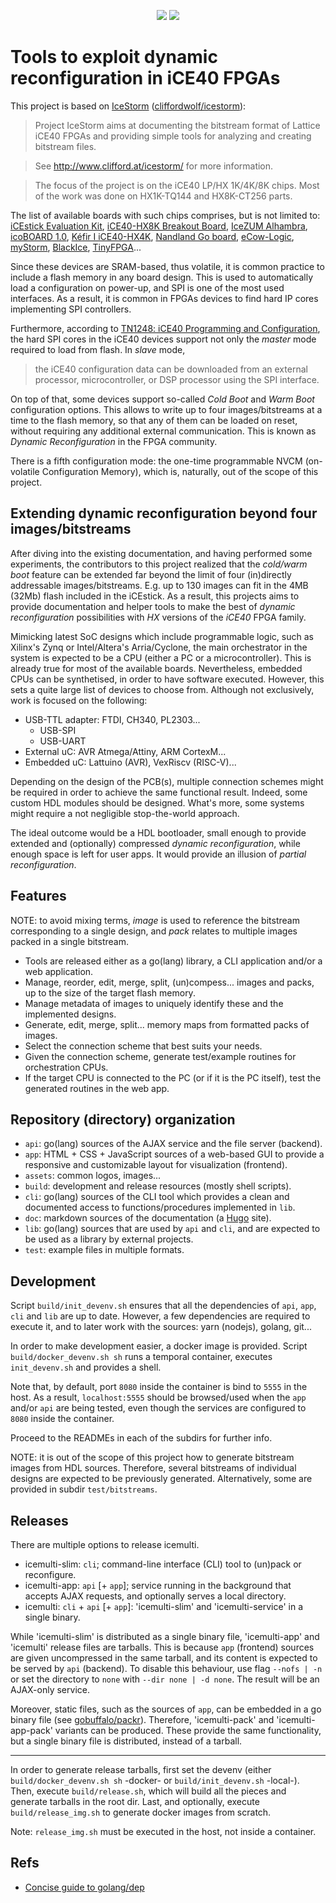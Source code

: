 <p align="center">
  <a title="Frontend Dependency Status" href="https://david-dm.org/1138-4EB/icemulti?path=app"><img src="https://img.shields.io/david/1138-4EB/icemulti.svg?path=app&longCache=true&style=flat-square&label=frontend%20deps"></a><!--
  -->
  <a title="Frontend DevDependency Status" href="https://david-dm.org/1138-4EB/icemulti?path=app&type=dev"><img src="https://img.shields.io/david/dev/1138-4EB/icemulti.svg?path=app&longCache=true&style=flat-square&label=frontend%20devdeps"></a><!--
  -->
</p>

# Tools to exploit dynamic reconfiguration in iCE40 FPGAs

This project is based on [IceStorm](http://www.clifford.at/icestorm) ([cliffordwolf/icestorm](https://github.com/cliffordwolf/icestorm)):

> Project IceStorm aims at documenting the bitstream format of Lattice iCE40
FPGAs and providing simple tools for analyzing and creating bitstream files.

> See http://www.clifford.at/icestorm/ for more information.

> The focus of the project is on the iCE40 LP/HX 1K/4K/8K chips. Most of the work was done on HX1K-TQ144 and HX8K-CT256 parts.

The list of available boards with such chips comprises, but is not limited to: [iCEstick Evaluation Kit](http://www.latticesemi.com/icestick), [iCE40-HX8K Breakout Board](http://www.latticesemi.com/Products/DevelopmentBoardsAndKits/iCE40HX8KBreakoutBoard.aspx), [IceZUM Alhambra](https://github.com/FPGAwars/icezum), [icoBOARD 1.0](http://icoboard.org/about-icoboard.html), [Kéfir I iCE40-HX4K](http://fpgalibre.sourceforge.net/Kefir/), [Nandland Go board](https://www.nandland.com/goboard/introduction.html), [eCow-Logic](http://www.ecowlogic.fr/), [myStorm](https://folknologylabs.wordpress.com/2016/07/21/a-perfect-storm/), [BlackIce](https://mystorm.uk/we-forecast-blackice-this-winter-2/), [TinyFPGA](http://tinyfpga.com/)...

Since these devices are SRAM-based, thus volatile, it is common practice to include a flash memory in any board design. This is used to automatically load a configuration on power-up, and SPI is one of the most used interfaces. As a result, it is common in FPGAs devices to find hard IP cores implementing SPI controllers.

Furthermore, according to [TN1248: iCE40 Programming and Configuration](http://www.latticesemi.com/dynamic/view_document.cfm?document_id=46502), the hard SPI cores in the iCE40 devices support not only the *master* mode required to load from flash. In *slave* mode,

>the iCE40 configuration data can be downloaded from an external processor, microcontroller, or DSP processor using the SPI interface.

On top of that, some devices support so-called *Cold Boot* and *Warm Boot* configuration options. This allows to write up to four images/bitstreams at a time to the flash memory, so that any of them can be loaded on reset, without requiring any additional external communication. This is known as *Dynamic Reconfiguration* in the FPGA community.

There is a fifth configuration mode: the one-time programmable NVCM (on-volatile Configuration Memory), which is, naturally, out of the scope of this project.

## Extending dynamic reconfiguration beyond four images/bitstreams

After diving into the existing documentation, and having performed some experiments, the contributors to this project realized that the *cold/warm boot* feature can be extended far beyond the limit of four (in)directly addressable images/bitstreams. E.g. up to 130 images can fit in the 4MB (32Mb) flash included in the iCEstick.
As a result, this projects aims to provide documentation and helper tools to make the best of *dynamic reconfiguration* possibilities with *HX* versions of the *iCE40* FPGA family.

Mimicking latest SoC designs which include programmable logic, such as Xilinx's Zynq or Intel/Altera's Arria/Cyclone, the main orchestrator in the system is expected to be a CPU (either a PC or a microcontroller). This is already true for most of the available boards. Nevertheless, embedded CPUs can be synthetised, in order to have software executed. However, this sets a quite large list of devices to choose from. Although not exclusively, work is focused on the following:

- USB-TTL adapter: FTDI, CH340, PL2303...
  - USB-SPI
  - USB-UART
- External uC: AVR Atmega/Attiny, ARM CortexM...
- Embedded uC: Lattuino (AVR), VexRiscv (RISC-V)...

Depending on the design of the PCB(s), multiple connection schemes might be required in order to achieve the same functional result. Indeed, some custom HDL modules should be designed. What's more, some systems might require a not negligible stop-the-world approach.

The ideal outcome would be a HDL bootloader, small enough to provide extended and (optionally) compressed *dynamic reconfiguration*, while enough space is left for user apps. It would provide an illusion of *partial reconfiguration*.

## Features

NOTE: to avoid mixing terms, *image* is used to reference the bitstream corresponding to a single design, and *pack* relates to multiple images packed in a single bitstream.

- Tools are released either as a go(lang) library, a CLI application and/or a web application.
- Manage, reorder, edit, merge, split, (un)compess... images and packs, up to the size of the target flash memory.
- Manage metadata of images to uniquely identify these and the implemented designs.
- Generate, edit, merge, split... memory maps from formatted packs of images.
- Select the connection scheme that best suits your needs.
- Given the connection scheme, generate test/example routines for orchestration CPUs.
- If the target CPU is connected to the PC (or if it is the PC itself), test the generated routines in the web app.

## Repository (directory) organization

- `api`: go(lang) sources of the AJAX service and the file server (backend).
- `app`: HTML + CSS + JavaScript sources of a web-based GUI to provide a responsive and customizable layout for visualization (frontend).
- `assets`: common logos, images...
- `build`: development and release resources (mostly shell scripts).
- `cli`: go(lang) sources of the CLI tool which provides a clean and documented access to functions/procedures implemented in `lib`.
- `doc`: markdown sources of the documentation (a [Hugo](https://github.com/gohugoio/hugo) site).
- `lib`: go(lang) sources that are used by `api` and `cli`, and are expected to be used as a library by external projects.
- `test`: example files in multiple formats.

## Development

Script `build/init_devenv.sh` ensures that all the dependencies of `api`, `app`, `cli` and `lib` are up to date. However, a few dependencies are required to execute it, and to later work with the sources: yarn (nodejs), golang, git...

In order to make development easier, a docker image is provided. Script `build/docker_devenv.sh sh` runs a temporal container, executes `init_devenv.sh` and provides a shell.

Note that, by default, port `8080` inside the container is bind to `5555` in the host. As a result, `localhost:5555` should be browsed/used when the `app` and/or `api` are being tested, even though the services are configured to `8080` inside the container.

Proceed to the READMEs in each of the subdirs for further info.

NOTE: it is out of the scope of this project how to generate bitstream images from HDL sources. Therefore, several bitstreams of individual designs are expected to be previously generated. Alternatively, some are provided in subdir `test/bitstreams`.

## Releases

There are multiple options to release icemulti.

- icemulti-slim: `cli`; command-line interface (CLI) tool to (un)pack or reconfigure.
- icemulti-app: `api` [+ `app`]; service running in the background that accepts AJAX requests, and optionally serves a local directory.
- icemulti: `cli` + `api` [+ `app`]: 'icemulti-slim' and 'icemulti-service' in a single binary.

While 'icemulti-slim' is distributed as a single binary file, 'icemulti-app' and 'icemulti' release files are tarballs. This is because `app` (frontend) sources are given uncompressed in the same tarball, and its content is expected to be served by `api` (backend). To disable this behaviour, use flag `--nofs | -n` or set the directory to `none` with `--dir none | -d none`. The result will be an AJAX-only service.

Moreover, static files, such as the sources of `app`, can be embedded in a go binary file (see [gobuffalo/packr](https://github.com/gobuffalo/packr)). Therefore, 'icemulti-pack' and 'icemulti-app-pack' variants can be produced. These provide the same functionality, but a single binary file is distributed, instead of a tarball.

---

In order to generate release tarballs, first set the devenv (either `build/docker_devenv.sh sh` -docker- or `build/init_devenv.sh` -local-). Then, execute `build/release.sh`, which will build all the pieces and generate tarballs in the root dir. Last, and optionally, execute `build/release_img.sh` to generate docker images from scratch.

Note: `release_img.sh` must be executed in the host, not inside a container.

## Refs

- [Concise guide to golang/dep ](https://gist.github.com/subfuzion/12342599e26f5094e4e2d08e9d4ad50d)

